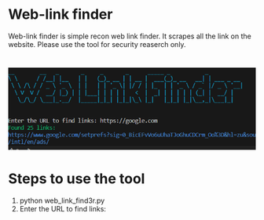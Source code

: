# Web-link finder
Web-link finder is simple recon web link finder. It scrapes all the link on the website.  Please use the tool for security reaserch only.
#
![web-link finder logo](https://raw.githubusercontent.com/OFD5/Web-Link-finder/main/Web-Link-Finder.png)
# Steps to use the tool 
1. python web_link_find3r.py
2. Enter the URL to find links: 

#
